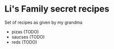 # Li's Family secret recipes

Set of recipes as given by my grandma

- pizas (TODO)
- saucses (TODO)
- reds (TODO)